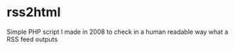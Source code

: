 # rss2html

Simple PHP script I made in 2008 to check in a human readable way what a RSS feed outputs